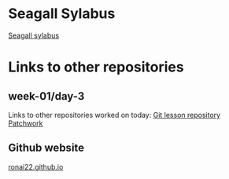 # Seagall Sylabus
[Seagall sylabus](https://github.com/green-fox-academy/Seagal-syllabus)

# Links to other repositories

## week-01/day-3
Links to other repositories worked on today:
[Git lesson repository](https://github.com/ronai22/git-lesson-repository)
[Patchwork](https://github.com/ronai22/patchwork)

## Github website
[ronai22.github.io](https://ronai22.github.io/)

